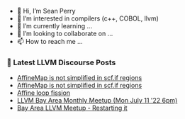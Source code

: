 - 👋 Hi, I’m Sean Perry
- 👀 I’m interested in compilers (c++, COBOL, llvm)
- 🌱 I’m currently learning ...
- 💞️ I’m looking to collaborate on ...
- 📫 How to reach me ...

<!---
s66perry/s66perry is a ✨ special ✨ repository because its `README.md` (this file) appears on your GitHub profile.
You can click the Preview link to take a look at your changes.
--->
### 📕 Latest LLVM Discourse Posts

<!-- DISCOURSE-LLVM:START -->
- [AffineMap is not simplified in scf.if regions](https://discourse.llvm.org/t/affinemap-is-not-simplified-in-scf-if-regions/63152#post_7)
- [AffineMap is not simplified in scf.if regions](https://discourse.llvm.org/t/affinemap-is-not-simplified-in-scf-if-regions/63152#post_6)
- [Affine loop fission](https://discourse.llvm.org/t/affine-loop-fission/63187#post_2)
- [LLVM Bay Area Monthly Meetup &lpar;Mon July 11 &#39;22 6pm&rpar;](https://discourse.llvm.org/t/llvm-bay-area-monthly-meetup-mon-july-11-22-6pm/63193#post_2)
- [Bay Area LLVM Meetup - Restarting it](https://discourse.llvm.org/t/bay-area-llvm-meetup-restarting-it/60749?page=2#post_24)
<!-- DISCOURSE-LLVM:END -->
